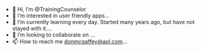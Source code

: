 - 👋 Hi, I’m @TrainingCounselor
- 👀 I’m interested in user friendly apps...
- 🌱 I’m currently learning every day. Started many years ago, but have not stayed with it....
- 💞️ I’m looking to collaborate on ...
- 📫 How to reach me donmcgaffey@aol.com...

<!---
TrainingCounselor/TrainingCounselor is a ✨ special ✨ repository because its `README.md` (this file) appears on your GitHub profile.
You can click the Preview link to take a look at your changes.
--->
